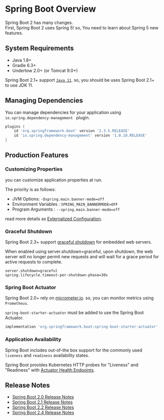 # Spring Boot Overview
Spring Boot 2 has many changes.  
First, Spring Boot 2 uses Spring 5! so, You need to learn about Spring 5 new features.

## System Requirements
- Java 1.8+
- Gradle 6.3+
- Undertow 2.0+ (or Tomcat 9.0+)

Spring Boot 2.1+ support [`Java 11`](https://github.com/spring-projects/spring-boot/wiki/Spring-Boot-2.1-Release-Notes#java-11-support). so, you should be uses Spring Boot 2.1+ to use JDK 11.

## Managing Dependencies
You can manage dependencies for your application using `io.spring.dependency-management ` plugin. 

```groovy 
plugins {
    id 'org.springframework.boot' version '2.3.5.RELEASE'
    id 'io.spring.dependency-management' version '1.0.10.RELEASE'
}
```

## Production Features

### Customizing Properties
you can customize application properties at run. 

The priority is as follows:
- JVM Options: `-Dspring.main.banner-mode=off`
- Environment Variables : `SPRING_MAIN_BANNERMODE=OFF`
- Program Arguments : `--spring.main.banner-mode=off`

read more details as [Externalized Configuration](https://docs.spring.io/spring-boot/docs/current/reference/html/spring-boot-features.html#boot-features-external-config).

### Graceful Shutdown
Spring Boot 2.3+ support [graceful shutdown](https://docs.spring.io/spring-boot/docs/2.3.0.RELEASE/reference/html/spring-boot-features.html#boot-features-graceful-shutdown) for embedded web servers.

When enabled using server.shutdown=graceful, upon shutdown, the web server will no longer permit new requests and will wait for a grace period for active requests to complete.
```properties 
server.shutdown=graceful
spring.lifecycle.timeout-per-shutdown-phase=30s
```

### Spring Boot Actuator
Spring Boot 2.0+ rely on [micrometer.io](https://micrometer.io/). so, you can monitor metrics using `Prometheus`.

`spring-boot-starter-actuator` must be added to use the Spring Boot Actuator.
```groovy
implementation 'org.springframework.boot:spring-boot-starter-actuator'
```

### Application Availability
Spring Boot includes out-of-the box support for the commonly used `liveness` and `readiness` availability states.

Spring Boot provides Kubernetes HTTP probes for "Liveness" and "Readiness" with [Actuator Health Endpoints](https://docs.spring.io/spring-boot/docs/2.3.0.RELEASE/reference/html/production-ready-features.html#production-ready-kubernetes-probes).


## Release Notes
- [Spring Boot 2.0 Release Notes](https://github.com/spring-projects/spring-boot/wiki/Spring-Boot-2.0-Release-Notes)
- [Spring Boot 2.1 Release Notes](https://github.com/spring-projects/spring-boot/wiki/Spring-Boot-2.1-Release-Notes)
- [Spring Boot 2.2 Release Notes](https://github.com/spring-projects/spring-boot/wiki/Spring-Boot-2.2-Release-Notes)
- [Spring Boot 2.4 Release Notes](https://github.com/spring-projects/spring-boot/wiki/Spring-Boot-2.4-Release-Notes)
